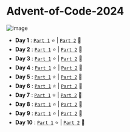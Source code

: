 # Advent-of-Code-2024
![image](https://github.com/user-attachments/assets/416e4a95-2c0f-4a7d-8355-5ffbbb8d5d00)






- **Day 1** : [`Part 1`](/day01/src/part1.rs) :star: | [`Part 2`](/day01/src/part2.rs) :star2:
- **Day 2** : [`Part 1`](/day02/src/part1.rs) :star: | [`Part 2`](/day02/src/part2.rs) :star2:
- **Day 3** : [`Part 1`](/day03/src/part1.rs) :star: | [`Part 2`](/day03/src/part2.rs) :star2:
- **Day 4** : [`Part 1`](/day04/src/grid.rs) :star: | [`Part 2`](/day04/src/grid.rs) :star2:
- **Day 5** : [`Part 1`](/day05/src/solution.rs) :star: | [`Part 2`](/day05/src/solution.rs) :star2:
- **Day 6** : [`Part 1`](/day06/src/map.rs) :star: | [`Part 2`](/day06/src/map.rs) :star2:
- **Day 7** : [`Part 1`](/day07/src/part1.rs) :star: | [`Part 2`](/day07/src/part2.rs) :star2:
- **Day 8** : [`Part 1`](/day08/src/map.rs) :star: | [`Part 2`](/day08/src/map.rs) :star2:
- **Day 9** : [`Part 1`](/day09/src/part1.rs) :star: | [`Part 2`](/day09/src/part2.rs) :star2:
- **Day 10** : [`Part 1`](/day10/src/map.rs) :star: | [`Part 2`](/day10/src/map.rs) :star2:
